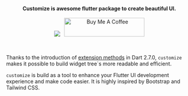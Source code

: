<p align="center" >
  <strong>Customize is awesome flutter package to create beautiful UI.</strong>
  <br />
  <br />
  <a href="https://pub.dev/packages/customize"><img src="https://img.shields.io/pub/v/customize?color=blue" /></a>&nbsp;&nbsp;
  <a href="https://www.buymeacoffee.com/aniketkhote" target="_blank"><img width="150px" src="https://cdn.buymeacoffee.com/buttons/default-yellow.png" alt="Buy Me A Coffee" style="height: 51px !important;width: 217px !important;" ></a>
</p>

<br />

Thanks to the introduction of [extension methods](https://dart.dev/guides/language/extension-methods) in Dart 2.7.0, `customize` makes it possible to build widget tree\`s more readable and efficient.

`customize` is build as a tool to enhance your Flutter UI development experience and make code easier. It is highly inspired by Bootstrap and Tailwind CSS. 